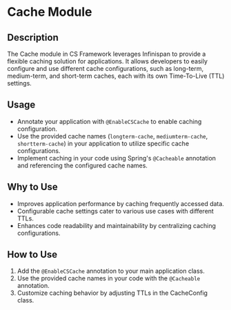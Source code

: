 # Cache Module

## Description

The Cache module in CS Framework leverages Infinispan to provide a flexible caching solution for applications. It allows developers to easily configure and use different cache configurations, such as long-term, medium-term, and short-term caches, each with its own Time-To-Live (TTL) settings.

## Usage

- Annotate your application with `@EnableCSCache` to enable caching configuration.
- Use the provided cache names (`longterm-cache`, `mediumterm-cache`, `shortterm-cache`) in your application to utilize specific cache configurations.
- Implement caching in your code using Spring's `@Cacheable` annotation and referencing the configured cache names.

## Why to Use

- Improves application performance by caching frequently accessed data.
- Configurable cache settings cater to various use cases with different TTLs.
- Enhances code readability and maintainability by centralizing caching configurations.

## How to Use

1. Add the `@EnableCSCache` annotation to your main application class.
2. Use the provided cache names in your code with the `@Cacheable` annotation.
3. Customize caching behavior by adjusting TTLs in the CacheConfig class.
